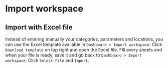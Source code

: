 # Import workspace

## Import with Excel file

Instead of entering manually your categories, parameters and locations, you can use the Excel template available in `Dashboard > Import workspace`.
Click `Download template` on top right and open the Excel file.
Fill every sheets and when your file is ready, save it and go back to `Dashboard > Import workspace`. Click `Select File` and `Import`.